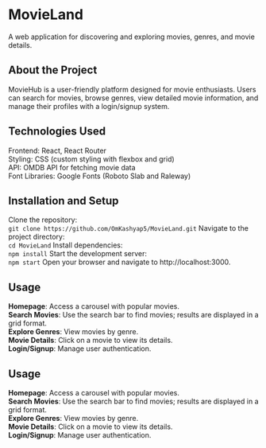 # MovieLand

A web application for discovering and exploring movies, genres, and movie details.

## About the Project

MovieHub is a user-friendly platform designed for movie enthusiasts. Users can search for movies, browse genres, view detailed movie information, and manage their profiles with a login/signup system.

## Technologies Used

Frontend: React, React Router<br/>
Styling: CSS (custom styling with flexbox and grid)<br/>
API: OMDB API for fetching movie data<br/>
Font Libraries: Google Fonts (Roboto Slab and Raleway)

## Installation and Setup

Clone the repository:<br/>
`git clone https://github.com/OmKashyap5/MovieLand.git`
Navigate to the project directory:<br/>
`cd MovieLand`
Install dependencies:<br/>
`npm install`
Start the development server:<br/>
`npm start`
Open your browser and navigate to http://localhost:3000.

## Usage

**Homepage**: Access a carousel with popular movies.<br/>
**Search Movies**: Use the search bar to find movies; results are displayed in a grid format.<br/>
**Explore Genres**: View movies by genre.<br/>
**Movie Details**: Click on a movie to view its details.<br/>
**Login/Signup**: Manage user authentication.

## Usage

**Homepage**: Access a carousel with popular movies.<br/>
**Search Movies**: Use the search bar to find movies; results are displayed in a grid format.<br/>
**Explore Genres**: View movies by genre.<br/>
**Movie Details**: Click on a movie to view its details.<br/>
**Login/Signup**: Manage user authentication.
